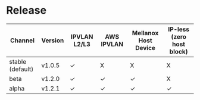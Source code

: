 # Release

Channel|Version|IPVLAN L2/L3|AWS IPVLAN|Mellanox Host Device|IP-less (zero host block)
---|---|---|---|---|---
stable (default)|v1.0.5|&check;|X|X|X
beta|v1.2.0|&check;|&check;|&check;|X
alpha|v1.2.1|&check;|&check;|&check;|&check;

